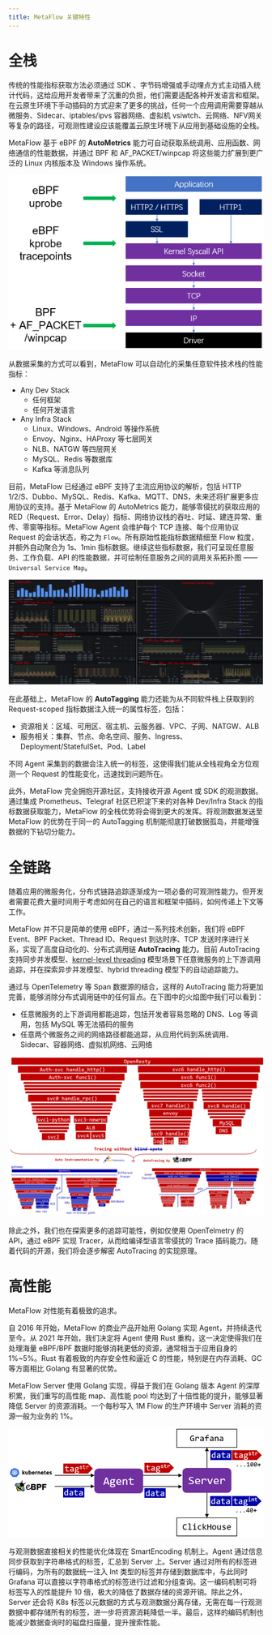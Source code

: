 ```yaml
---
title: MetaFlow 关键特性
---
```


# 全栈

传统的性能指标获取方法必须通过 SDK 、字节码增强或手动埋点方式主动插入统计代码，这给应用开发者带来了沉重的负担，他们需要适配各种开发语言和框架。在云原生环境下手动插码的方式迎来了更多的挑战，任何一个应用调用需要穿越从微服务、Sidecar、iptables/ipvs 容器网络、虚拟机 vsiwtch、云网络、NFV网关等复杂的路径，可观测性建设应该能覆盖云原生环境下从应用到基础设施的全栈。

MetaFlow 基于 eBPF 的 **AutoMetrics** 能力可自动获取系统调用、应用函数、网络通信的性能数据，并通过 BPF 和 AF\_PACKET/winpcap 将这些能力扩展到更广泛的 Linux 内核版本及 Windows 操作系统。

![Agent 采集数据的方式](./imgs/metaflow-agent-tap-point.png)

从数据采集的方式可以看到，MetaFlow 可以自动化的采集任意软件技术栈的性能指标：
- Any Dev Stack
  - 任何框架
  - 任何开发语言
- Any Infra Stack
  - Linux、Windows、Android 等操作系统
  - Envoy、Nginx、HAProxy 等七层网关
  - NLB、NATGW 等四层网关
  - MySQL、Redis 等数据库
  - Kafka 等消息队列

目前，MetaFlow 已经通过 eBPF 支持了主流应用协议的解析，包括 HTTP 1/2/S、Dubbo、MySQL、Redis、Kafka、MQTT、DNS，未来还将扩展更多应用协议的支持。基于 MetaFlow 的 AutoMetrics 能力，能够零侵扰的获取应用的 RED（Request、Error、Delay）指标、网络协议栈的吞吐、时延、建连异常、重传、零窗等指标。MetaFlow Agent 会维护每个 TCP 连接、每个应用协议 Request 的会话状态，称之为 `Flow`。所有原始性能指标数据精细至 Flow 粒度，并额外自动聚合为 1s、1min 指标数据。继续这些指标数据，我们可呈现任意服务、工作负载、API 的性能数据，并可绘制任意服务之间的调用关系拓扑图 —— `Universal Service Map`。

![Universal Service Map](./imgs/universal-service-map.png)

在此基础上，MetaFlow 的 **AutoTagging** 能力还能为从不同软件栈上获取到的 Request-scoped 指标数据注入统一的属性标签，包括：
- 资源相关：区域、可用区、宿主机、云服务器、VPC、子网、NATGW、ALB
- 服务相关：集群、节点、命名空间、服务、Ingress、Deployment/StatefulSet、Pod、Label

不同 Agent 采集到的数据会注入统一的标签，这使得我们能从全栈视角全方位观测一个 Request 的性能变化，迅速找到问题所在。

此外，MetaFlow 完全拥抱开源社区，支持接收开源 Agent 或 SDK 的观测数据。通过集成 Prometheus、Telegraf 社区已积淀下来的对各种 Dev/Infra Stack 的指标数据获取能力，MetaFlow 的全栈优势将会得到更大的发挥。将观测数据发送至 MetaFlow 的优势在于同一的 AutoTagging 机制能彻底打破数据孤岛，并能增强数据的下钻切分能力。

# 全链路

随着应用的微服务化，分布式链路追踪逐渐成为一项必备的可观测性能力。但开发者需要花费大量时间用于考虑如何在自己的语言和框架中插码，如何传递上下文等工作。

MetaFlow 并不只是简单的使用 eBPF，通过一系列技术创新，我们将 eBPF Event、BPF Packet、Thread ID、Request 到达时序、TCP 发送时序进行关系，实现了高度自动化的、分布式调用链 **AutoTracing** 能力。目前 AutoTracing 支持同步并发模型、[kernel-level threading](https://en.wikipedia.org/wiki/Thread_(computing)) 模型场景下任意微服务的上下游调用追踪，并在探索异步并发模型、hybrid threading 模型下的自动追踪能力。

通过与 OpenTelemetry 等 Span 数据源的结合，这样的 AutoTracing 能力将更加完善，能够消除分布式调用链中的任何盲点。在下图中的火焰图中我们可以看到：
- 任意微服务的上下游调用都能追踪，包括开发者容易忽略的 DNS、Log 等调用，包括 MySQL 等无法插码的服务
- 任意两个微服务之间的网络路径都能追踪，从应用代码到系统调用、Sidecar、容器网络、虚拟机网络、云网络

![Tracing without blind spots](./imgs/tracing-without-blind-spots.png)

除此之外，我们也在探索更多的追踪可能性，例如仅使用 OpenTelmetry 的 API，通过 eBPF 实现 Tracer，从而给编译型语言零侵扰的 Trace 插码能力。随着代码的开源，我们将会逐步解密 AutoTracing 的实现原理。

# 高性能

MetaFlow 对性能有着极致的追求。

自 2016 年开始，MetaFlow 的商业产品开始用 Golang 实现 Agent，并持续迭代至今。从 2021 年开始，我们决定将 Agent 使用 Rust 重构，这一决定使得我们在处理海量 eBPF/BPF 数据时能够消耗更低的资源，通常相当于应用自身的 1%~5%。Rust 有着极致的内存安全性和逼近 C 的性能，特别是在内存消耗、GC 等方面相比 Golang 有显著的优势。

MetaFlow Server 使用 Golang 实现，得益于我们在 Golang 版本 Agent 的深厚积累，我们重写的高性能 map、高性能 pool 均达到了十倍性能的提升，能够显著降低 Server 的资源消耗。一个每秒写入 1M Flow 的生产环境中 Server 消耗的资源一般为业务的 1%。

![SmartEncoding](./imgs/smart-encoding.png)

与观测数据直接相关的性能优化体现在 SmartEncoding 机制上。Agent 通过信息同步获取到字符串格式的标签，汇总到 Server 上。Server 通过对所有的标签进行编码，为所有的数据统一注入 Int 类型的标签并存储到数据库中，与此同时 Grafana 可以直接以字符串格式的标签进行过滤和分组查询。这一编码机制可将标签写入的性能提升 10 倍，极大的降低了数据存储的资源开销。除此之外，Server 还会将 K8s 标签以元数据的方式与观测数据分离存储，无需在每一行观测数据中都存储所有的标签，进一步将资源消耗降低一半。最后，这样的编码机制也能减少数据查询时的磁盘扫描量，提升搜索性能。
